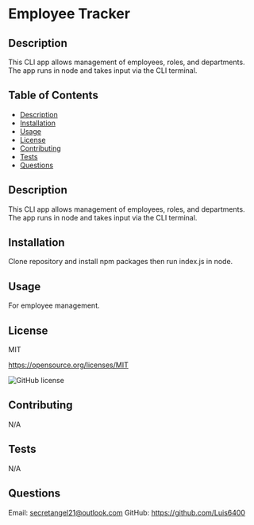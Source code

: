 # Employee Tracker

  ## Description
  This CLI app allows management of employees, roles, and departments. The app runs in node and takes input via the CLI terminal.

  ## Table of Contents
  * [Description](#description)
  * [Installation](#installation)
  * [Usage](#usage)
  * [License](#license)
  * [Contributing](#contributing)
  * [Tests](#tests)
  * [Questions](#questions)
  
  ## Description
  This CLI app allows management of employees, roles, and departments. The app runs in node and takes input via the CLI terminal.

  ## Installation
  Clone repository and install npm packages then run index.js in node.

  ## Usage
  For employee management.

  ## License
  MIT

  https://opensource.org/licenses/MIT

  ![GitHub license](https://img.shields.io/badge/license-MIT-blue.svg)

  ## Contributing
  N/A

  ## Tests
  N/A

  ## Questions
  Email: secretangel21@outlook.com
  GitHub: https://github.com/Luis6400

